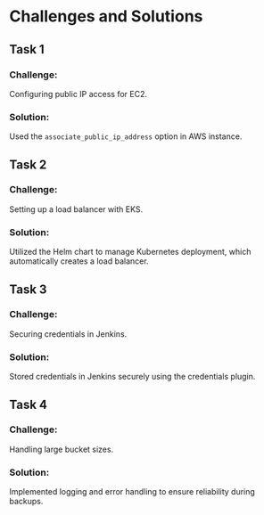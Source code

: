 # Challenges and Solutions

## Task 1
### Challenge:
Configuring public IP access for EC2.
### Solution:
Used the `associate_public_ip_address` option in AWS instance.

## Task 2
### Challenge:
Setting up a load balancer with EKS.
### Solution:
Utilized the Helm chart to manage Kubernetes deployment, which automatically creates a load balancer.

## Task 3
### Challenge:
Securing credentials in Jenkins.
### Solution:
Stored credentials in Jenkins securely using the credentials plugin.

## Task 4
### Challenge:
Handling large bucket sizes.
### Solution:
Implemented logging and error handling to ensure reliability during backups.
